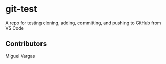 # git-test
A repo for testing cloning, adding, committing, and pushing to GitHub from VS Code

## Contributors
Miguel Vargas